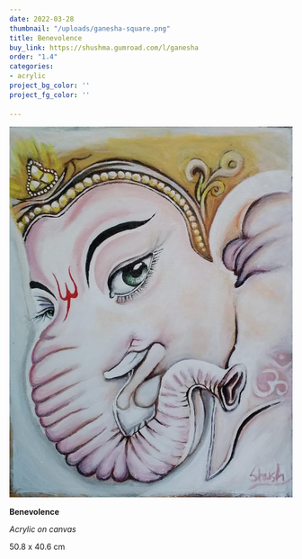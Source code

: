 ```yaml
---
date: 2022-03-28
thumbnail: "/uploads/ganesha-square.png"
title: Benevolence
buy_link: https://shushma.gumroad.com/l/ganesha
order: "1.4"
categories:
- acrylic
project_bg_color: ''
project_fg_color: ''

---
```

![](/uploads/ganesha.jpeg)

**Benevolence**

_Acrylic on canvas_

50\.8 x 40.6 cm